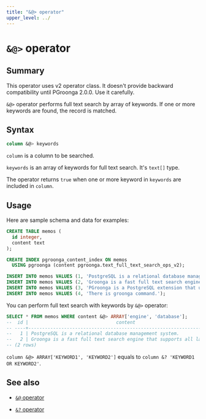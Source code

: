 ```yaml
---
title: "&@> operator"
upper_level: ../
---
```


# `&@>` operator

## Summary

This operator uses v2 operator class. It doesn't provide backward compatibility until PGroonga 2.0.0. Use it carefully.

`&@>` operator performs full text search by array of keywords. If one or more keywords are found, the record is matched.

## Syntax

```sql
column &@> keywords
```

`column` is a column to be searched.

`keywords` is an array of keywords for full text search. It's `text[]` type.

The operator returns `true` when one or more keyword in `keywords` are included in `column`.

## Usage

Here are sample schema and data for examples:

```sql
CREATE TABLE memos (
  id integer,
  content text
);

CREATE INDEX pgroonga_content_index ON memos
  USING pgroonga (content pgroonga.text_full_text_search_ops_v2);
```

```sql
INSERT INTO memos VALUES (1, 'PostgreSQL is a relational database management system.');
INSERT INTO memos VALUES (2, 'Groonga is a fast full text search engine that supports all languages.');
INSERT INTO memos VALUES (3, 'PGroonga is a PostgreSQL extension that uses Groonga as index.');
INSERT INTO memos VALUES (4, 'There is groonga command.');
```

You can perform full text search with keywords by `&@>` operator:

```sql
SELECT * FROM memos WHERE content &@> ARRAY['engine', 'database'];
--  id |                                content                                 
-- ----+------------------------------------------------------------------------
--   1 | PostgreSQL is a relational database management system.
--   2 | Groonga is a fast full text search engine that supports all languages.
-- (2 rows)
```

`column &@> ARRAY['KEYWORD1', 'KEYWORD2']` equals to `column &? 'KEYWORD1 OR KEYWORD2'`.

## See also

  * [`&@` operator](match-v2.html)

  * [`&?` operator](query-v2.html)
